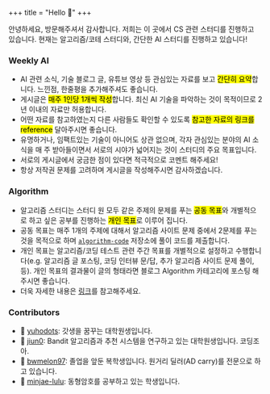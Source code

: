 +++
title = "Hello 👋"
+++

<!--more-->

안녕하세요, 방문해주셔서 감사합니다. 저희는 이 곳에서 CS 관련 스터디를 진행하고 있습니다. 현재는 알고리즘/코테 스터디와, 간단한 AI 스터디를 진행하고 있습니다!

### Weekly AI

- AI 관련 소식, 기술 블로그 글, 유튜브 영상 등 관심있는 자료를 보고 <mark>간단히 요약</mark>합니다. 느낀점, 한줄평을 추가해주셔도 좋습니다.
- 게시글은 <mark>매주 1인당 1개씩 작성</mark>합니다. 최신 AI 기술을 파악하는 것이 목적이므로 2년 이내의 자료만 허용합니다.
- 어떤 자료를 참고하였는지 다른 사람들도 확인할 수 있도록 <mark>참고한 자료의 링크를 reference</mark> 달아주시면 좋습니다.
- 유명하거나, 임팩트있는 기술이 아니어도 상관 없으며, 각자 관심있는 분야의 AI 소식을 매 주 받아들이면서 서로의 시야가 넓어지는 것이 스터디의 주요 목표입니다.
- 서로의 게시글에서 궁금한 점이 있다면 적극적으로 코멘트 해주세요!
- 항상 저작권 문제를 고려하며 게시글을 작성해주시면 감사하겠습니다.

### Algorithm

- 알고리즘 스터디는 스터디 원 모두 같은 주제의 문제를 푸는 <mark>공동 목표</mark>와 개별적으로 하고 싶은 공부를 진행하는 <mark>개인 목표</mark>로 이루어 집니다.
- 공동 목표는 매주 1개의 주제에 대해서 알고리즘 사이트 문제 중에서 2문제를 푸는 것을 목적으로 하며 [`algorithm-code`](https://github.com/cse-study/algorithm-code) 저장소에 풀이 코드를 제출합니다. 
- 개인 목표는 알고리즘/코딩 테스트 관련 주간 목표를 개별적으로 설정하고 수행합니다(e.g. 알고리즘 글 포스팅, 코딩 인터뷰 문/답, 추가 알고리즘 사이트 문제 풀이, 등). 개인 목표의 결과물이 글의 형태라면 블로그 Algorithm 카테고리에 포스팅 해주시면 좋습니다.
- 더욱 자세한 내용은 [링크](https://github.com/cse-study/algorithm-code)를 참고해주세요.

### Contributors

- 🚀 [yuhodots](https://github.com/yuhodots): 갓생을 꿈꾸는 대학원생입니다.
- 🐢 [jiun0](https://github.com/jiun0): Bandit 알고리즘과 추천 시스템을 연구하고 있는 대학원생입니다. 코딩조아.
- 🙂 [bwmelon97](https://github.com/bwmelon97): 졸업을 앞둔 복학생입니다. 원거리 딜러(AD carry)를 전문으로 하고 있습니다.
- 👻 [minjae-lulu](https://github.com/minjae-lulu): 동형암호를 공부하고 있는 학생입니다.

